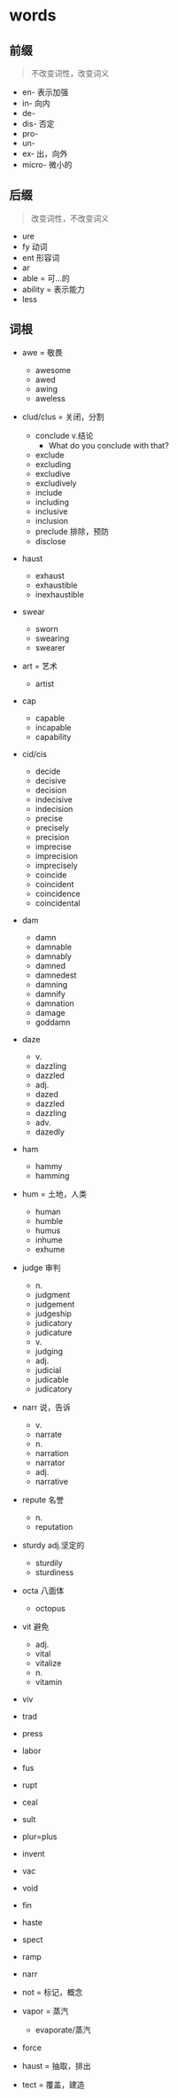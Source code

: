 # words

## 前缀 
>  不改变词性，改变词义
- en- 表示加强
- in- 向内
- de- 
- dis- 否定
- pro-
- un-
- ex- 出，向外
- micro- 微小的

## 后缀
>  改变词性，不改变词义
- ure 
- fy 动词
- ent 形容词
- ar
- able = 可...的
- ability = 表示能力
- less
## 词根
- awe = 敬畏
  - awesome
  - awed
  - awing
  - aweless
- clud/clus = 关闭，分割
  - conclude v.结论
    - What do you conclude with that?
  - exclude
  - excluding
  - excludive
  - excludively
  - include
  - including
  - inclusive
  - inclusion
  - preclude 排除，预防
  - disclose

- haust
  - exhaust
  - exhaustible
  - inexhaustible

- swear
  - sworn
  - swearing
  - swearer
- art = 艺术
    - artist
- cap
  - capable
  - incapable
  - capability
- cid/cis
    - decide  
    - decisive
    - decision
    - indecisive
    - indecision
    - precise
    - precisely
    - precision
    - imprecise
    - imprecision
    - imprecisely
    - coincide
    - coincident
    - coincidence
    - coincidental

- dam
  - damn
  - damnable
  - damnably
  - damned
  - damnedest
  - damning
  - damnify
  - damnation
  - damage
  - goddamn

- daze
  - v.
  - dazzling
  - dazzled
  - adj.
  - dazed
  - dazzled
  - dazzling
  - adv.
  - dazedly
    
- ham
  - hammy
  - hamming
- hum = 土地，人类
  - human
  - humble
  - humus
  - inhume
  - exhume
- judge 审判
    - n.
    - judgment
    - judgement
    - judgeship
    - judicatory
    - judicature
    - v.
    - judging
    - adj.
    - judicial
    - judicable
    - judicatory
- narr 说，告诉
  - v.
  - narrate
  - n.
  - narration
  - narrator
  - adj.
  - narrative
- repute 名誉
  - n.
  - reputation
- sturdy adj.坚定的
  - sturdily
  - sturdiness
- octa 八面体
  - octopus

- vit 避免
  - adj.
  - vital
  - vitalize
  - n.
  - vitamin
- viv
- trad
- press
- labor
- fus
- rupt
- ceal
- sult
- plur=plus
- invent
- vac
- void
- fin
- haste
- spect
- ramp
- narr
- not = 标记，概念
- vapor = 蒸汽 
    -  evaporate/蒸汽
- force
- haust = 抽取，排出
- tect = 覆盖，建造


